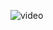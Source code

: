 ![video](https://user-images.githubusercontent.com/113387973/207132191-946c01a5-9eb2-4b56-b080-48067ca18c1d.gif)
